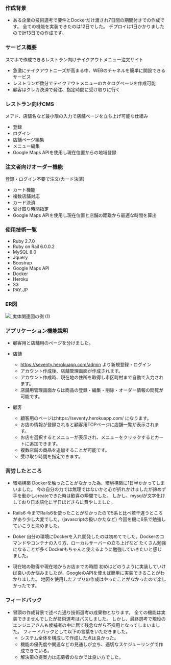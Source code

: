 ### 作成背景
- ある企業の技術選考で要件とDockerだけ渡され7日間の期間付きでの作成です。
  全ての機能を実装できたのは12日でした。
  デプロイは1日かかりましたので計13日での作成です。

### サービス概要
スマホで作成できるレストラン向けテイクアウトメニュー注文サイト
- 急激にテイクアウトニーズが高まる中、WEBのチャネルを簡単に開設できるサービス
- レストランが数分でテイクアウトメニューのカタログページを作成可能
- 顧客はクレカ決済で発注、指定時間に受け取りに行く

### レストラン向けCMS
メアド、店舗名など最小限の入力で店舗ページを立ち上げ可能な仕組み

- 登録
- ログイン
- 店舗ページ編集
- メニュー編集
- Google Maps APIを使用し現在位置からの地域登録

### 注文者向けオーダー機能
登録・ログイン不要で注文(カード決済)

- カート機能
- 複数店舗対応
- カード決済
- 受け取り時間指定
- Google Maps APIを使用し現在位置と店舗の距離から最適な時間を算出

### 使用技術一覧
- Ruby 2.7.0
- Ruby on Rail 6.0.0.2
- MySQL 8.0
- Jquery
- Boostrap
- Google Maps API
- Docker
- Heroku
- S3
- PAY.JP 

### ER図
![_実体関連図の例 (1)](https://user-images.githubusercontent.com/57931839/83320297-0b29ef80-a281-11ea-9cfb-f480c60578dc.jpeg)

### アプリケーション機能説明

- 顧客用と店舗用のページを分けました。
- 店舗
  - https://seventy.herokuapp.com/admin より新規登録・ログイン
  - アカウント作成後、店舗管理画面が作成されます。
  - アカウント作成時、現在地の住所を取得し市区町村まで自動で入力されます。
  - 店舗用管理画面からは商品の登録・編集・削除・オーダー情報の閲覧が可能です。

- 顧客
  - 顧客用のページはhttps://seventy.herokuapp.com/ になります。
  - お店の情報が登録されると顧客用TOPページに店舗一覧が表示されます。
  - お店を選択するとメニューが表示され、メニューをクリックするとカートに追加できます。
  - 複数店舗の商品を追加することが可能です。
  - 受け取り時間を指定できます。

### 苦労したところ
- 環境構築
Dockerを触ったことがなかった為、環境構築に1日半かかってしまいました。
今の自分の力では無理ではないかと心が折れかけましたが諦めず手を動かしcreateできた時は歓喜の瞬間でした。
しかし、mysqlが文字化けしており日本語化に半日ほどさらに費やしました。

- Rails6
今までRails6を使ったことがなかったので5系と比べ若干違うところがあり少し大変でした。(javascriptの扱いかたなど)
今回を機に6系で勉強していこうと決めました。

- Doker
自分の環境にDockerを入れ開発したのは初めてでした。Dockerのコマンドやコンテナの入り方、ローカルサーバーの立ち上げなど
たくさん勉強になることが多くDockerもちゃんと使えるように勉強していきたいと感じました。

- 現在地の取得や現在地からお店までの時間
  初めはどのうように実装していけば良いのか悩みましたが、GoogleのAPIを使えば簡単に実装できることがわかりました。
  地図を使用したアプリの作成はやったことがなかったので楽しかったです。

### フィードバック
- 冒頭の作成背景で述べた通り技術選考の成果物となります。
  全ての機能は実装できませんでしたが技術選考はパスしました。
  しかし、最終選考で現役のエンジニアさんも候補者の中に居て残念ながら不採用となってしまいました。
  フィードバックとして以下の言葉をいただきました。
   - システム全体を構成して作成した点は良かった。
   - 機能の優先度や関連などの見通しが立ち、適切なスケジューリングで作成できている。
   - 解決策の提案力は応募者のなかでは良い方でした。